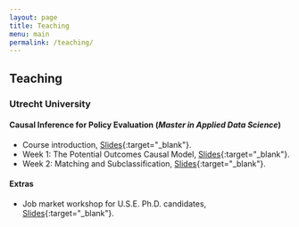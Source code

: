 ```yaml
---
layout: page
title: Teaching
menu: main
permalink: /teaching/
---
```



## Teaching

### Utrecht University

#### Causal Inference for Policy Evaluation (*Master in Applied Data Science*)
- Course introduction, [Slides](https:\\jacopoto.github.io\assets\INFOMCIMPE\intro.html){:target="_blank"}.
- Week 1: The Potential Outcomes Causal Model, [Slides](https:\\jacopoto.github.io\assets\INFOMCIMPE\pot-out.html){:target="_blank"}.
- Week 2: Matching and Subclassification, [Slides](https:\\jacopoto.github.io\assets\INFOMCIMPE\matching.html){:target="_blank"}.


#### Extras

- Job market workshop for U.S.E. Ph.D. candidates, [Slides](https:\\jacopoto.github.io\assets\pres_phd_wrkshop\use_jm_wrksop.html){:target="_blank"}.



